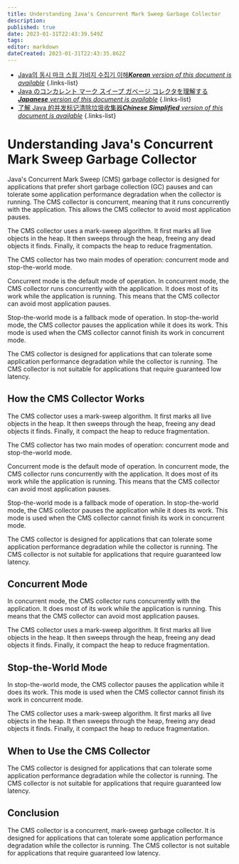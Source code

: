 ```yaml
---
title: Understanding Java's Concurrent Mark Sweep Garbage Collector
description: 
published: true
date: 2023-01-31T22:43:39.549Z
tags: 
editor: markdown
dateCreated: 2023-01-31T22:43:35.862Z
---
```


- [Java의 동시 마크 스윕 가비지 수집기 이해***Korean** version of this document is available*](/ko/Knowledge-base/Java/understanding-java-s-concurrent-mark-sweep-garbage-collector)
{.links-list}
- [Java のコンカレント マーク スイープ ガベージ コレクタを理解する***Japanese** version of this document is available*](/ja/Knowledge-base/Java/understanding-java-s-concurrent-mark-sweep-garbage-collector)
{.links-list}
- [了解 Java 的并发标记清除垃圾收集器***Chinese Simplified** version of this document is available*](/zh/Knowledge-base/Java/understanding-java-s-concurrent-mark-sweep-garbage-collector)
{.links-list}



# Understanding Java's Concurrent Mark Sweep Garbage Collector

Java's Concurrent Mark Sweep (CMS) garbage collector is designed for applications that prefer short garbage collection (GC) pauses and can tolerate some application performance degradation when the collector is running. The CMS collector is concurrent, meaning that it runs concurrently with the application. This allows the CMS collector to avoid most application pauses.

The CMS collector uses a mark-sweep algorithm. It first marks all live objects in the heap. It then sweeps through the heap, freeing any dead objects it finds. Finally, it compacts the heap to reduce fragmentation.

The CMS collector has two main modes of operation: concurrent mode and stop-the-world mode.

Concurrent mode is the default mode of operation. In concurrent mode, the CMS collector runs concurrently with the application. It does most of its work while the application is running. This means that the CMS collector can avoid most application pauses.

Stop-the-world mode is a fallback mode of operation. In stop-the-world mode, the CMS collector pauses the application while it does its work. This mode is used when the CMS collector cannot finish its work in concurrent mode.

The CMS collector is designed for applications that can tolerate some application performance degradation while the collector is running. The CMS collector is not suitable for applications that require guaranteed low latency.

## How the CMS Collector Works

The CMS collector uses a mark-sweep algorithm. It first marks all live objects in the heap. It then sweeps through the heap, freeing any dead objects it finds. Finally, it compact the heap to reduce fragmentation.

The CMS collector has two main modes of operation: concurrent mode and stop-the-world mode.

Concurrent mode is the default mode of operation. In concurrent mode, the CMS collector runs concurrently with the application. It does most of its work while the application is running. This means that the CMS collector can avoid most application pauses.

Stop-the-world mode is a fallback mode of operation. In stop-the-world mode, the CMS collector pauses the application while it does its work. This mode is used when the CMS collector cannot finish its work in concurrent mode.

The CMS collector is designed for applications that can tolerate some application performance degradation while the collector is running. The CMS collector is not suitable for applications that require guaranteed low latency.

## Concurrent Mode

In concurrent mode, the CMS collector runs concurrently with the application. It does most of its work while the application is running. This means that the CMS collector can avoid most application pauses.

The CMS collector uses a mark-sweep algorithm. It first marks all live objects in the heap. It then sweeps through the heap, freeing any dead objects it finds. Finally, it compact the heap to reduce fragmentation.

## Stop-the-World Mode

In stop-the-world mode, the CMS collector pauses the application while it does its work. This mode is used when the CMS collector cannot finish its work in concurrent mode.

The CMS collector uses a mark-sweep algorithm. It first marks all live objects in the heap. It then sweeps through the heap, freeing any dead objects it finds. Finally, it compact the heap to reduce fragmentation.

## When to Use the CMS Collector

The CMS collector is designed for applications that can tolerate some application performance degradation while the collector is running. The CMS collector is not suitable for applications that require guaranteed low latency.

## Conclusion

The CMS collector is a concurrent, mark-sweep garbage collector. It is designed for applications that can tolerate some application performance degradation while the collector is running. The CMS collector is not suitable for applications that require guaranteed low latency.